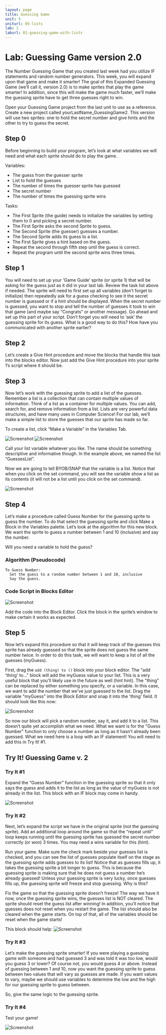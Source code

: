 ```yaml
---
layout: page
title: Guessing Game
unit: 5
uniturl: 05-lists
lab: 1
laburl: 01-guessing-game-with-lists
---
```



Lab: Guessing Game version 2.0
==============================
The Number Guessing Game that you created last week had you utilize IF statements and random
number generators. This week, you will expand upon that game and make it smarter! The goal of this
Expanded Guessing Game (we’ll call it, version 2.0) is to make sprites that play the game smarter! In
addition, since this will make the game much faster, we’ll make the guessing sprite have to get three
guesses right to win.

Open your Guessing Game project from the last unit to use as a reference. Create a new project called
yourLastName_GuessingGame2. This version will use two sprites: one to hold the secret number and
give hints and the other to try to guess the secret.



Step 0
------
Before beginning to build your program, let’s look at what variables we will need and what each sprite
should do to play the game.

Variables:
 * The guess from the guesser sprite
 * List to hold the guesses
 * The number of times the guesser sprite has guessed
 * The secret number
 * The number of times the guessing sprite wins

Tasks:
 * The First Sprite (the guide) needs to initialize the variables by setting them to 0 and picking
   a secret number.
 * The First Sprite asks the second Sprite to guess.
 * The Second Sprite (the guesser) guesses a number.
 * The Second Sprite adds its guess to a list.
 * The First Sprite gives a hint based on the guess.
 * Repeat the second through fifth step until the guess is correct.
 * Repeat the program until the second sprite wins three times.


Step 1
------
You will need to set up your ‘Game Guide’ sprite (or sprite 1) that will be asking for the guess just as it
did in your last lab. Review the task list above if needed. The sprite will need to first set up all variables
(don’t forget to initialize) then repeatedly ask for a guess checking to see it the secret number is guessed
or if a hint should be displayed. When the secret number is guessed, you want to stop and tell the
number of guesses it took to win that game (and maybe say “Congrats” or another message).
Go ahead and set up this part of your script. Don’t forget you will need to ‘ask’ the guessing sprite for its
guess. What is a good way to do this? How have you communicated with another sprite earlier?


Step 2
------
Let’s create a Give Hint procedure and move the blocks that handle this task into the blocks editor. Now
just add the Give Hint procedure into your sprite 1’s script where it should be.


Step 3
------
Now let’s work with the guessing sprite to add a list of the guesses. Remember a list is a collection that
can contain multiple values of information. Think of a list as a container for multiple values. You can add,
search for, and remove information from a list. Lists are very powerful data structures, and have many
uses in Computer Science! For our lab, we’ll make a simple list to store the guesses that our sprite has
made so far.

To create a list, click “Make a Variable” in the Variables Tab.

![Screenshot](lab-guess-1.png) ![Screenshot](lab-guess-2.png)

Call your list variable whatever you like. The name should be something descriptive and informative
though. In the example above, we named the list “GuessesList”.

Now we are going to tell BYOB/SNAP that the variable is a list. Notice that when you click on the set
command, you will see the variable show a list as its contents (it will not be a list until you click on the
set command).

![Screenshot](lab-guess-3.png)


Step 4
------
Let’s make a procedure called Guess Number for the guessing sprite to guess the number. To do that
select the guessing sprite and click Make a Block in the Variables palette. Let’s look at the algorithm for
this new block. We want the sprite to guess a number between 1 and 10 (inclusive) and say the number.

Will you need a variable to hold the guess?

### Algorithm (Pseudocode)

    To Guess Number:
      Set the guess to a random number between 1 and 10, inclusive
      Say the guess.

### Code Script in Blocks Editor

![Screenshot](lab-guess-4.png)

Add the code into the Block Editor. Click the block in the sprite’s window to make certain it works as
expected.



Step 5
------
Now let’s expand this procedure so that it will keep track of the guesses this sprite has already guessed
so that the sprite does not guess the same number twice. In order to do this task, we will want to keep a
list of all the guesses (myGuess).

First, drag the ```add (thing) to ()``` block into your block editor. The "add 'thing' to..." block will add
the myGuess value to your list. This is a very useful block that you’ll likely use in the future as well (hint
hint). The "thing" can be replaced by either something you specify, or a variable. In this case, we want to
add the number that we've just guessed to the list. Drag the variable "myGuess" into the Block Editor
and snap it into the 'thing' field. It should look like this now:

![Screenshot](lab-guess-5.png)

So now our block will pick a random number, say it, and add it to a list. This doesn’t quite yet accomplish
what we need. What we want is for the "Guess Number" function to only choose a number as long as it
hasn’t already been guessed. What we need here is a loop with an IF statement! You will need to add
this in Try It! #1.


Try It! Guessing Game v. 2
--------------------------

### Try It #1
Expand the “Guess Number” function in the guessing sprite so that it only says the guess and
adds it to the list as long as the value of myGuess is not already in the list. This block with an IF
block may come in handy.

![Screenshot](lab-guess-6.png)

### Try It #2

Next, let’s expand the script we have in the original sprite (not the guessing sprite). Add an
additional loop around the game so that the “repeat until” loop keeps running until the guessing
sprite has guessed the secret number correctly (or won) 3 times. You may need a wins variable
for this (hint).

Run your game. Make sure the check mark beside your guesses list is checked, and you can see
the list of guesses populate itself on the stage as the guessing sprite adds guesses to its list!
Notice that as guesses fills up, it takes the guessing sprite a bit longer to guess. This is because
the guessing sprite is making sure that he does not guess a number he’s already guessed! Unless
your guessing sprite is very lucky, once guesses fills up, the guessing sprite will freeze and stop
guessing. Why is this?

Fix the game so that the guessing sprite doesn’t freeze! The way we have it now, once
the guessing sprite wins, the guesses list is NOT cleared. The sprite should reset the
guess list after winning! In addition, you’ll notice that guesses does not reset when you
restart the game. The list should also be cleared when the game starts. On top of that,
all of the variables should be reset when the game starts!

This block should help: ![Screenshot](lab-guess-7.png)

### Try It #3

Let’s make the guessing sprite smarter! If you were playing a guessing game with someone and
had guessed 3 and was told it was too low, would you guess 3 or lower? Of course not, you
would guess 4 or above. Instead of guessing between 1 and 10, now you want the guessing
sprite to guess between two values that will vary as guesses are made. If you want values to
vary, maybe we should use variables to determine the low and the high for our guessing sprite
to guess between.

So, give the same logic to the guessing sprite.

### Try It #4

Test your game!

![Screenshot](lab-guess-8.png)

